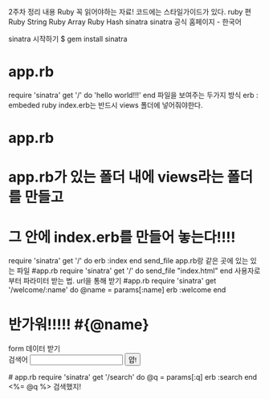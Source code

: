 2주차 정리 내용
Ruby 꼭 읽어야하는 자료!
코드에는 스타일가이드가 있다. ruby 편
Ruby String
Ruby Array
Ruby Hash
sinatra
sinatra 공식 홈페이지 - 한국어

sinatra 시작하기
$ gem install sinatra

# app.rb
require 'sinatra'
get '/' do
  'hello world!!!'
end
파일을 보여주는 두가지 방식
erb : embeded ruby index.erb는 반드시 views 폴더에 넣어줘야한다.
# app.rb
# app.rb가 있는 폴더 내에 views라는 폴더를 만들고
# 그 안에 index.erb를 만들어 놓는다!!!!
require 'sinatra'
get '/' do
  erb :index
end
send_file app.rb랑 같은 곳에 있는 있는 파일
#app.rb
require 'sinatra'
get '/' do
  send_file "index.html"
end
사용자로부터 파라미터 받는 법.
url을 통해 받기
#app.rb
require 'sinatra'
get '/welcome/:name' do
  @name = params[:name]
  erb :welcome
end
<!-- welcome.erb -->
<!Doctype HTML>
<html>
  <head>
    <title> 후후후 </title>
  </head>
  <body>
    <h1> 반가워!!!!! #{@name}</h1>
  </body>
</html>
form 데이터 받기
<!-- google.erb -->
<form action="/search">
  검색어 <input type="text" name="q">
  <input type="submit" value="얍!">
</form>
# app.rb
require 'sinatra'
get '/search' do
  @q = params[:q]
  erb :search
end
<!-- search.erb -->
<%= @q %> 검색했지!
